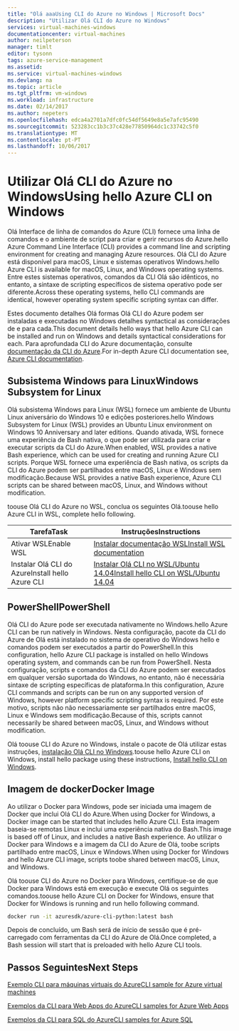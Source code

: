 ```yaml
---
title: "Olá aaaUsing CLI do Azure no Windows | Microsoft Docs"
description: "Utilizar Olá CLI do Azure no Windows"
services: virtual-machines-windows
documentationcenter: virtual-machines
author: neilpeterson
manager: timlt
editor: tysonn
tags: azure-service-management
ms.assetid: 
ms.service: virtual-machines-windows
ms.devlang: na
ms.topic: article
ms.tgt_pltfrm: vm-windows
ms.workload: infrastructure
ms.date: 02/14/2017
ms.author: nepeters
ms.openlocfilehash: edca4a2701a7dfc0fc54df5649e8a5e7afc95490
ms.sourcegitcommit: 523283cc1b3c37c428e77850964dc1c33742c5f0
ms.translationtype: MT
ms.contentlocale: pt-PT
ms.lasthandoff: 10/06/2017
---
```

# <a name="using-hello-azure-cli-on-windows"></a><span data-ttu-id="c17ee-103">Utilizar Olá CLI do Azure no Windows</span><span class="sxs-lookup"><span data-stu-id="c17ee-103">Using hello Azure CLI on Windows</span></span>

<span data-ttu-id="c17ee-104">Olá Interface de linha de comandos do Azure (CLI) fornece uma linha de comandos e o ambiente de script para criar e gerir recursos do Azure.</span><span class="sxs-lookup"><span data-stu-id="c17ee-104">hello Azure Command Line Interface (CLI) provides a command line and scripting environment for creating and managing Azure resources.</span></span> <span data-ttu-id="c17ee-105">Olá CLI do Azure está disponível para macOS, Linux e sistemas operativos Windows.</span><span class="sxs-lookup"><span data-stu-id="c17ee-105">hello Azure CLI is available for macOS, Linux, and Windows operating systems.</span></span> <span data-ttu-id="c17ee-106">Entre estes sistemas operativos, comandos da CLI Olá são idênticos, no entanto, a sintaxe de scripting específicos de sistema operativo pode ser diferente.</span><span class="sxs-lookup"><span data-stu-id="c17ee-106">Across these operating systems, hello CLI commands are identical, however operating system specific scripting syntax can differ.</span></span>

<span data-ttu-id="c17ee-107">Estes documento detalhes Olá formas Olá CLI do Azure podem ser instaladas e executadas no Windows detalhes syntactical as considerações de e para cada.</span><span class="sxs-lookup"><span data-stu-id="c17ee-107">This document details hello ways that hello Azure CLI can be installed and run on Windows and details syntactical considerations for each.</span></span> <span data-ttu-id="c17ee-108">Para aprofundada CLI do Azure documentação, consulte [documentação da CLI do Azure]( https://docs.microsoft.com/en-us/cli/azure/overview).</span><span class="sxs-lookup"><span data-stu-id="c17ee-108">For in-depth Azure CLI documentation see, [Azure CLI documentation]( https://docs.microsoft.com/en-us/cli/azure/overview).</span></span>

## <a name="windows-subsystem-for-linux"></a><span data-ttu-id="c17ee-109">Subsistema Windows para Linux</span><span class="sxs-lookup"><span data-stu-id="c17ee-109">Windows Subsystem for Linux</span></span>

<span data-ttu-id="c17ee-110">Olá subsistema Windows para Linux (WSL) fornece um ambiente de Ubuntu Linux aniversário do Windows 10 e edições posteriores.</span><span class="sxs-lookup"><span data-stu-id="c17ee-110">hello Windows Subsystem for Linux (WSL) provides an Ubuntu Linux environment on Windows 10 Anniversary and later editions.</span></span> <span data-ttu-id="c17ee-111">Quando ativada, WSL fornece uma experiência de Bash nativa, o que pode ser utilizada para criar e executar scripts da CLI do Azure.</span><span class="sxs-lookup"><span data-stu-id="c17ee-111">When enabled, WSL provides a native Bash experience, which can be used for creating and running Azure CLI scripts.</span></span> <span data-ttu-id="c17ee-112">Porque WSL fornece uma experiência de Bash nativa, os scripts da CLI do Azure podem ser partilhados entre macOS, Linux e Windows sem modificação.</span><span class="sxs-lookup"><span data-stu-id="c17ee-112">Because WSL provides a native Bash experience, Azure CLI scripts can be shared between macOS, Linux, and Windows without modification.</span></span>

<span data-ttu-id="c17ee-113">toouse Olá CLI do Azure no WSL, conclua os seguintes Olá.</span><span class="sxs-lookup"><span data-stu-id="c17ee-113">toouse hello Azure CLI in WSL, complete hello following.</span></span>

|<span data-ttu-id="c17ee-114">Tarefa</span><span class="sxs-lookup"><span data-stu-id="c17ee-114">Task</span></span> | <span data-ttu-id="c17ee-115">Instruções</span><span class="sxs-lookup"><span data-stu-id="c17ee-115">Instructions</span></span> |
|---|---|
| <span data-ttu-id="c17ee-116">Ativar WSL</span><span class="sxs-lookup"><span data-stu-id="c17ee-116">Enable WSL</span></span> | [<span data-ttu-id="c17ee-117">Instalar documentação WSL</span><span class="sxs-lookup"><span data-stu-id="c17ee-117">Install WSL documentation </span></span>](https://msdn.microsoft.com/en-us/commandline/wsl/install_guide) |
| <span data-ttu-id="c17ee-118">Instalar Olá CLI do Azure</span><span class="sxs-lookup"><span data-stu-id="c17ee-118">Install hello Azure CLI</span></span> |[<span data-ttu-id="c17ee-119">Instalar Olá CLI no WSL/Ubuntu 14.04</span><span class="sxs-lookup"><span data-stu-id="c17ee-119">Install hello CLI on WSL/Ubuntu 14.04</span></span>](https://docs.microsoft.com/en-us/cli/azure/install-az-cli2#ubuntu)|

## <a name="powershell"></a><span data-ttu-id="c17ee-120">PowerShell</span><span class="sxs-lookup"><span data-stu-id="c17ee-120">PowerShell</span></span>

<span data-ttu-id="c17ee-121">Olá CLI do Azure pode ser executada nativamente no Windows.</span><span class="sxs-lookup"><span data-stu-id="c17ee-121">hello Azure CLI can be run natively in Windows.</span></span> <span data-ttu-id="c17ee-122">Nesta configuração, pacote da CLI do Azure de Olá está instalado no sistema de operativo do Windows hello e comandos podem ser executados a partir do PowerShell.</span><span class="sxs-lookup"><span data-stu-id="c17ee-122">In this configuration, hello Azure CLI package is installed on hello Windows operating system, and commands can be run from PowerShell.</span></span> <span data-ttu-id="c17ee-123">Nesta configuração, scripts e comandos da CLI do Azure podem ser executados em qualquer versão suportada do Windows, no entanto, não é necessária sintaxe de scripting específicas de plataforma.</span><span class="sxs-lookup"><span data-stu-id="c17ee-123">In this configuration, Azure CLI commands and scripts can be run on any supported version of Windows, however platform specific scripting syntax is required.</span></span> <span data-ttu-id="c17ee-124">Por este motivo, scripts não não necessariamente ser partilhados entre macOS, Linux e Windows sem modificação.</span><span class="sxs-lookup"><span data-stu-id="c17ee-124">Because of this, scripts cannot necessarily be shared between macOS, Linux, and Windows without modification.</span></span>

<span data-ttu-id="c17ee-125">Olá toouse CLI do Azure no Windows, instale o pacote de Olá utilizar estas instruções, [instalação Olá CLI no Windows](https://docs.microsoft.com/en-us/cli/azure/install-az-cli2#windows).</span><span class="sxs-lookup"><span data-stu-id="c17ee-125">toouse hello Azure CLI on Windows, install hello package using these instructions, [Install hello CLI on Windows](https://docs.microsoft.com/en-us/cli/azure/install-az-cli2#windows).</span></span>

## <a name="docker-image"></a><span data-ttu-id="c17ee-126">Imagem de docker</span><span class="sxs-lookup"><span data-stu-id="c17ee-126">Docker Image</span></span>

<span data-ttu-id="c17ee-127">Ao utilizar o Docker para Windows, pode ser iniciada uma imagem de Docker que inclui Olá CLI do Azure.</span><span class="sxs-lookup"><span data-stu-id="c17ee-127">When using Docker for Windows, a Docker image can be started that includes hello Azure CLI.</span></span> <span data-ttu-id="c17ee-128">Esta imagem baseia-se remotas Linux e inclui uma experiência nativa do Bash.</span><span class="sxs-lookup"><span data-stu-id="c17ee-128">This image is based off of Linux, and includes a native Bash experience.</span></span>  <span data-ttu-id="c17ee-129">Ao utilizar o Docker para Windows e a imagem da CLI do Azure de Olá, toobe scripts partilhado entre macOS, Linux e Windows.</span><span class="sxs-lookup"><span data-stu-id="c17ee-129">When using Docker for Windows and hello Azure CLI image, scripts toobe shared between macOS, Linux, and Windows.</span></span> 

<span data-ttu-id="c17ee-130">Olá toouse CLI do Azure no Docker para Windows, certifique-se de que Docker para Windows está em execução e execute Olá os seguintes comandos.</span><span class="sxs-lookup"><span data-stu-id="c17ee-130">toouse hello Azure CLI on Docker for Windows, ensure that Docker for Windows is running and run hello following command.</span></span>

```bash
docker run -it azuresdk/azure-cli-python:latest bash
```

<span data-ttu-id="c17ee-131">Depois de concluído, um Bash será de início de sessão que é pré-carregado com ferramentas da CLI do Azure de Olá.</span><span class="sxs-lookup"><span data-stu-id="c17ee-131">Once completed, a Bash session will start that is preloaded with hello Azure CLI tools.</span></span>

## <a name="next-steps"></a><span data-ttu-id="c17ee-132">Passos Seguintes</span><span class="sxs-lookup"><span data-stu-id="c17ee-132">Next Steps</span></span>

[<span data-ttu-id="c17ee-133">Exemplo CLI para máquinas virtuais do Azure</span><span class="sxs-lookup"><span data-stu-id="c17ee-133">CLI sample for Azure virtual machines</span></span>](../linux/cli-samples.md?toc=%2fazure%2fvirtual-machines%2flinux%2ftoc.json)

[<span data-ttu-id="c17ee-134">Exemplos da CLI para Web Apps do Azure</span><span class="sxs-lookup"><span data-stu-id="c17ee-134">CLI samples for Azure Web Apps</span></span>](../../app-service-web/app-service-cli-samples.md)

[<span data-ttu-id="c17ee-135">Exemplos da CLI para SQL do Azure</span><span class="sxs-lookup"><span data-stu-id="c17ee-135">CLI samples for Azure SQL</span></span>](../../sql-database/sql-database-cli-samples.md)
